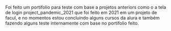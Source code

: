 Foi feito um portifolio para teste com base a projetos anteriors como o a tela de login project_pandemic_2021 que foi feito em 2021 em um projeto de facul, e no momentos estou concluindo alguns cursos da alura e também fazendo alguns teste internamente com base no portifolio feito.